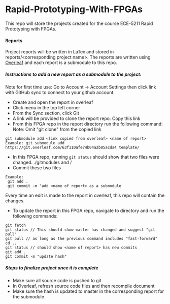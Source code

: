 # Rapid-Prototyping-With-FPGAs

This repo will store the projects created for the course ECE-5211 Rapid Prototyping with FPGAs.
 <br>
 #### Reports
Project reports will be written in LaTex and stored in reports/\<corresponding project name>. The reports are written using [Overleaf](https://www.overleaf.com) and each report is a submodule to this repo.<br>
##### Instructions to add a new report as a submodule to the project:
Note for first time use: Go to Account -> Account Settings then click link with GitHub sync to connect to your github account. 
* Create and open the report in overleaf
* Click menu in the top left corner
* From the Sync section, click Git
* A link will be provided to clone the report repo. Copy this link
* From this FPGA repo in the report directory run the following command:
Note: Omit "git clone" from the copied link
```
git submodule add <link copied from overleaf> <name of report>
Example: git submodule add https://git.overleaf.com/63f110afe74b04a2b05acda4 template/
``` 
* In this FPGA repo, running `git status` should show that two files were changed. ./gitmodules and <name of report>/
* Commit these two files
```
Example:
 git add .
 git commit -m "add <name of report> as a submodule
```
 Every time an edit is made to the report in overleaf, this repo will contain the changes. 
 * To update the report in this FPGA repo, navigate to <name of report> directory and run the following commands: 
 ```
git fetch 
git status // This should show master has changed and suggest "git pull"
git pull // as long as the previous command includes "fast-forward"
cd ..
git status // should show <name of report> has new commits
git add .
git commit -m "update hash"
 ``` 

##### Steps to finalize project once it is complete
* Make sure all source code is pushed to git
* In Overleaf, refresh source code files and then recompile document
* Make sure the hash is updated to master in the corresponding report for the submodule

